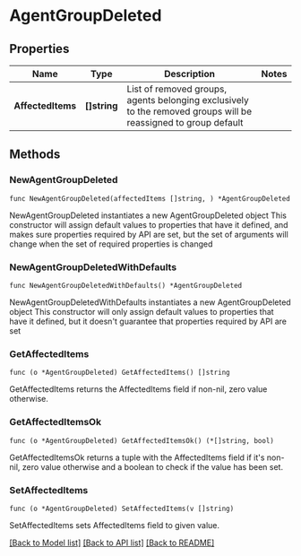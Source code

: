 # AgentGroupDeleted

## Properties

Name | Type | Description | Notes
------------ | ------------- | ------------- | -------------
**AffectedItems** | **[]string** | List of removed groups, agents belonging exclusively to the removed groups will be reassigned to group default | 

## Methods

### NewAgentGroupDeleted

`func NewAgentGroupDeleted(affectedItems []string, ) *AgentGroupDeleted`

NewAgentGroupDeleted instantiates a new AgentGroupDeleted object
This constructor will assign default values to properties that have it defined,
and makes sure properties required by API are set, but the set of arguments
will change when the set of required properties is changed

### NewAgentGroupDeletedWithDefaults

`func NewAgentGroupDeletedWithDefaults() *AgentGroupDeleted`

NewAgentGroupDeletedWithDefaults instantiates a new AgentGroupDeleted object
This constructor will only assign default values to properties that have it defined,
but it doesn't guarantee that properties required by API are set

### GetAffectedItems

`func (o *AgentGroupDeleted) GetAffectedItems() []string`

GetAffectedItems returns the AffectedItems field if non-nil, zero value otherwise.

### GetAffectedItemsOk

`func (o *AgentGroupDeleted) GetAffectedItemsOk() (*[]string, bool)`

GetAffectedItemsOk returns a tuple with the AffectedItems field if it's non-nil, zero value otherwise
and a boolean to check if the value has been set.

### SetAffectedItems

`func (o *AgentGroupDeleted) SetAffectedItems(v []string)`

SetAffectedItems sets AffectedItems field to given value.



[[Back to Model list]](../README.md#documentation-for-models) [[Back to API list]](../README.md#documentation-for-api-endpoints) [[Back to README]](../README.md)


